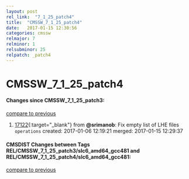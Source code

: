 ```yaml
---
layout: post
rel_link:  "7_1_25_patch4"
title:  "CMSSW_7_1_25_patch4"
date:   2017-01-15 12:30:56
categories: cmssw
relmajor: 7
relminor: 1
relsubminor: 25
relpatch: _patch4
---
```


# CMSSW_7_1_25_patch4
#### Changes since CMSSW_7_1_25_patch3:

[compare to previous](https://github.com/cms-sw/cmssw/compare/CMSSW_7_1_25_patch3...CMSSW_7_1_25_patch4)



1. [17122](http://github.com/cms-sw/cmssw/pull/17122){:target="_blank"}  from **@srimanob**: Fix empty list of LHE files `operations`  created: 2017-01-06 12:19:21 merged: 2017-01-15 12:29:37

#### CMSDIST Changes between Tags REL/CMSSW_7_1_25_patch3/slc6_amd64_gcc481 and REL/CMSSW_7_1_25_patch4/slc6_amd64_gcc481:

[compare to previous](https://github.com/cms-sw/cmsdist/compare/REL/CMSSW_7_1_25_patch3/slc6_amd64_gcc481...REL/CMSSW_7_1_25_patch4/slc6_amd64_gcc481)


